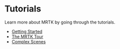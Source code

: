 # Tutorials

Learn more about MRTK by going through the tutorials.

- [Getting Started](./getting-started/readme.md)
- [The MRTK Tour](./mrtk-tour/readme.md)
- [Complex Scenes](./complex-scenes/readme.md)

